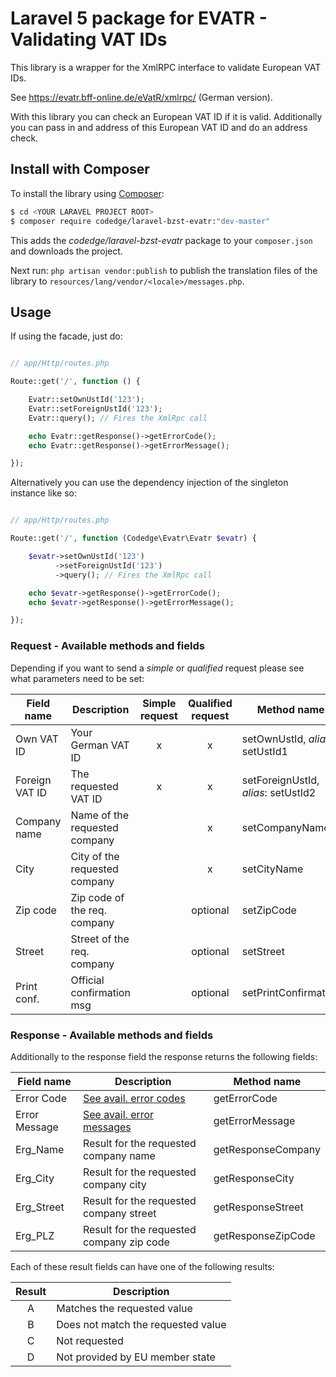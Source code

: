 # Laravel 5 package for EVATR - Validating VAT IDs
This library is a wrapper for the XmlRPC interface to validate European VAT IDs. 

See https://evatr.bff-online.de/eVatR/xmlrpc/ (German version).

With this library you can check an European VAT ID if it is valid. Additionally you can pass in and address of
this European VAT ID and do an address check.

## Install with Composer
To install the library using [Composer](https://getcomposer.org/):
```sh
$ cd <YOUR LARAVEL PROJECT ROOT>
$ composer require codedge/laravel-bzst-evatr:"dev-master"
```

This adds the _codedge/laravel-bzst-evatr_ package to your `composer.json` and downloads the project.

Next run:
`php artisan vendor:publish` 
to publish the translation files of the library to `resources/lang/vendor/<locale>/messages.php`. 

## Usage
If using the facade, just do:
```php

// app/Http/routes.php

Route::get('/', function () {

    Evatr::setOwnUstId('123');
    Evatr::setForeignUstId('123');
    Evatr::query(); // Fires the XmlRpc call

    echo Evatr::getResponse()->getErrorCode();
    echo Evatr::getResponse()->getErrorMessage();

});
```

Alternatively you can use the dependency injection of the singleton instance like so:
```php

// app/Http/routes.php

Route::get('/', function (Codedge\Evatr\Evatr $evatr) {

    $evatr->setOwnUstId('123')
          ->setForeignUstId('123')
          ->query(); // Fires the XmlRpc call

    echo $evatr->getResponse()->getErrorCode();
    echo $evatr->getResponse()->getErrorMessage();

});
```

### Request - Available methods and fields
Depending if you want to send a _simple_ or _qualified_ request please see what parameters need to be set:

| Field name     | Description                   | Simple request | Qualified request | Method name                   |
| -------------- | ----------------------------- | :------------: | :---------------: | ----------------------------- |
| Own VAT ID     | Your German VAT ID            |        x       |          x        | setOwnUstId, _alias_: setUstId1 |
| Foreign VAT ID | The requested VAT ID          |        x       |          x        | setForeignUstId, _alias_: setUstId2 |
| Company name   | Name of the requested company |                |          x        | setCompanyName |
| City           | City of the requested company |                |          x        | setCityName    |
| Zip code       | Zip code of the req. company  |                |        optional   | setZipCode     |
| Street         | Street of the req. company    |                |        optional   | setStreet      |
| Print conf.    | Official confirmation msg     |                |        optional   | setPrintConfirmation |

### Response - Available methods and fields
Additionally to the response field the response returns the following fields:

| Field name    | Description                                                    | Method name      |
| ------------- | -------------------------------------------------------------- | ---------------- |
| Error Code    | [See avail. error codes](resources/lang/en/messages.php)       | getErrorCode     |
| Error Message | [See avail. error messages](resources/lang/en/messages.php)    | getErrorMessage  |
| Erg_Name   | Result for the requested company name     | getResponseCompany |
| Erg_City   | Result for the requested company city     | getResponseCity    |
| Erg_Street | Result for the requested company street   | getResponseStreet  |
| Erg_PLZ    | Result for the requested company zip code | getResponseZipCode |

Each of these result fields can have one of the following results:

| Result  | Description                        |
| :-----: | ---------------------------------- |
| A       | Matches the requested value        |
| B       | Does not match the requested value |
| C       | Not requested                      |
| D       | Not provided by EU member state    |